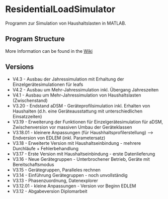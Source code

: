 # ResidentialLoadSimulator
Programm zur Simulation von Haushaltslasten in MATLAB.
## Program Structure
More Information can be found in the [Wiki](https://github.com/FXaverZ/ResidentialLoadSimulator/wiki)
## Versions
* V4.3 - Ausbau der Jahressimulation mit Erhaltung der Einzelgerätesimulationen für leafs
* V4.2 - Ausbau um Mehr-Jahressimulation inkl. Übergang Jahreszeiten
* V4.1 - Ausbau um Mehr-Jahressimulation von Haushaltslasten (Zwischenstand)
* V3.20 - Endstand aDSM - Geräteprofilsimulation inkl. Erhalten von Haushalten (d.h. eine Geräteausstattung mit unterschiedlichen Einsatzzeiten)
* V3.19 - Erweiterung der Funktionen für Einzelgerätesimulation für aDSM, Zwischenversion vor massiven Umbau der Geräteklassen
* V3.18.01 - kleinere Anpassungen (für Haushhaltsprofilerstellung) --> Endversion von EDLEM (inkl. Parametersatz)
* V3.18 - Erweiterte Version mit Haushaltseinbindung - mehrere Durchläufe + Fehlerbehandlung
* V3.17 - Erste Version mit Haushaltseinbindung - erste Datenlieferung
* V3.16 - Neue Gerätegruppen - Unterbrochener Betrieb, Geräte mit Bereitschaftsmodus
* V3.15 - Gerätegruppen, Paralleles rechnen
* V3.14 - Einführung Gerätegruppen - noch unvollständig
* V3.13 - Phasenzuordnung, Datenexplorer
* V3.12.01 - kleine Anpassungen - Version vor Beginn EDLEM
* V3.12 - Abgabeversion Diplomarbeit











